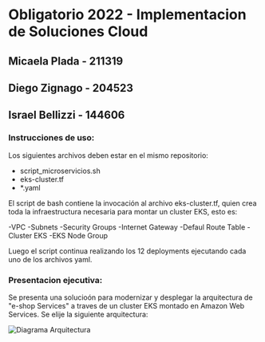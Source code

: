 # Obligatorio 2022 - Implementacion de Soluciones Cloud
## Micaela Plada - 211319
## Diego Zignago - 204523
## Israel Bellizzi - 144606

### Instrucciones de uso:

Los siguientes archivos deben estar en el mismo repositorio:

- script_microservicios.sh
- eks-cluster.tf
- *.yaml

El script de bash contiene la invocación al archivo eks-cluster.tf, quien crea toda la infraestructura necesaria para montar un cluster EKS, esto es:

-VPC
-Subnets
-Security Groups
-Internet Gateway
-Defaul Route Table
-Cluster EKS
-EKS Node Group

Luego el script continua realizando los 12 deployments ejecutando cada uno de los archivos yaml.


### Presentacion ejecutiva:

Se presenta una solucioón para modernizar y desplegar la arquitectura de "e-shop Services" a traves de un cluster EKS montado en Amazon Web Services. Se elije la siguiente arquitectura:

![Diagrama Arquitectura](https://ibb.co/9n2GrMK)
